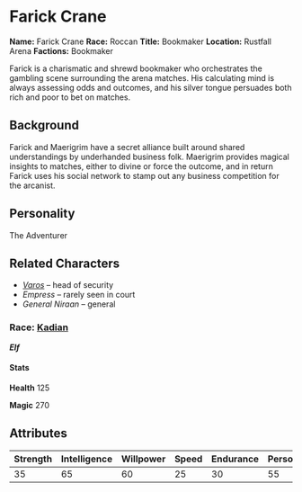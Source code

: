 # Farick Crane

**Name:** Farick Crane
**Race:** Roccan
**Title:** Bookmaker
**Location:** Rustfall Arena
**Factions:** Bookmaker


Farick is a charismatic and shrewd bookmaker who orchestrates the gambling scene surrounding the arena matches. His calculating mind is always assessing odds and outcomes, and his silver tongue persuades both rich and poor to bet on matches.  




## Background

Farick and Maerigrim have a secret alliance built around shared understandings by underhanded business folk. Maerigrim provides magical insights to matches, either to divine or force the outcome, and in return Farick uses his social network to stamp out any business competition for the arcanist.   






## Personality

The Adventurer


## Related Characters

- *[Varos](/HeartlandsCodex/Heartlands/Races/Kadian)* – head of security  
- *Empress* – rarely seen in court  
- *General Niraan* – general

### **Race:** [Kadian](/HeartlandsCodex/Heartlands/Races/Kadian)
 ***Elf***


#### Stats ####

**Health** 125

**Magic** 270

## Attributes

| Strength  | Intelligence | Willpower  | Speed  | Endurance  | Personality  | Luck  |
|------|------|------|------|------|------|------|
| 35    | 65   | 60    | 25    | 30    | 55    | 50 |
